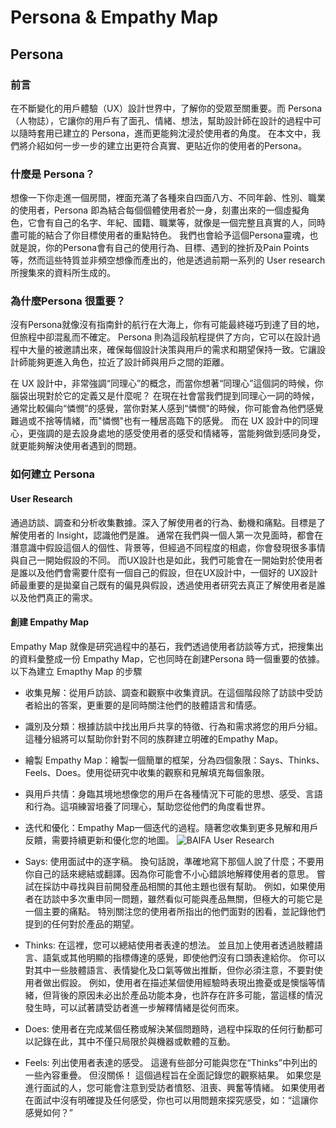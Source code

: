 # Persona & Empathy Map

## Persona

### 前言

在不斷變化的用戶體驗（UX）設計世界中，了解你的受眾至關重要。而 Persona （人物誌），它讓你的用戶有了面孔、情緒、想法，幫助設計師在設計的過程中可以隨時套用已建立的 Persona，進而更能夠沈浸於使用者的角度。
在本文中，我們將介紹如何一步一步的建立出更符合真實、更貼近你的使用者的Persona。

### 什麼是 Persona？

想像一下你走進一個房間，裡面充滿了各種來自四面八方、不同年齡、性別、職業的使用者，Persona 即為結合每個個體使用者於一身，刻畫出來的一個虛擬角色，它會有自己的名字、年紀、國籍、職業等，就像是一個完整且真實的人，同時盡可能的結合了你目標使用者的重點特色。
我們也會給予這個Persona靈魂，也就是說，你的Persona會有自己的使用行為、目標、遇到的挫折及Pain Points等，然而這些特質並非頻空想像而產出的，他是透過前期一系列的 User research 所搜集來的資料所生成的。

### 為什麼Persona 很重要？

沒有Persona就像沒有指南針的航行在大海上，你有可能最終碰巧到達了目的地，但旅程中卻混亂而不確定。
Persona 則為這段航程提供了方向，它可以在設計過程中大量的被邀請出來，確保每個設計決策與用戶的需求和期望保持一致。它讓設計師能夠更進入角色，拉近了設計師與用戶之間的距離。

在 UX 設計中，非常強調“同理心”的概念，而當你想著“同理心”這個詞的時候，你腦袋出現對於它的定義又是什麼呢？
在現在社會當我們提到同理心一詞的時候，通常比較偏向“憐憫”的感覺，當你對某人感到“憐憫”的時候，你可能會為他們感覺難過或不捨等情緒，而"憐憫"也有一種居高臨下的感覺。
而在 UX 設計中的同理心，更強調的是去設身處地的感受使用者的感受和情緒等，當能夠做到感同身受，就更能夠解決使用者遇到的問題。



### 如何建立 Persona

#### User Research
通過訪談、調查和分析收集數據。深入了解使用者的行為、動機和痛點。目標是了解使用者的 Insight，認識他們是誰。
通常在我們與一個人第一次見面時，都會在潛意識中假設這個人的個性、背景等，但經過不同程度的相處，你會發現很多事情與自己一開始假設的不同。
而UX設計也是如此，我們可能會在一開始對於使用者是誰以及他們會需要什麼有一個自己的假設，但在UX設計中，一個好的 UX設計師最重要的是拋棄自己既有的偏見與假設，透過使用者研究去真正了解使用者是誰以及他們真正的需求。

#### 創建 Empathy Map

Empathy Map 就像是研究過程中的基石，我們透過使用者訪談等方式，把搜集出的資料彙整成一份 Empathy Map，它也同時在創建Persona 時一個重要的依據。
以下為建立 Emapthy Map 的步驟

- 收集見解：從用戶訪談、調查和觀察中收集資訊。在這個階段除了訪談中受訪者給出的答案，更重要的是同時關注他們的肢體語言和情感。
- 識別及分類：根據訪談中找出用戶共享的特徵、行為和需求將您的用戶分組。這種分組將可以幫助你針對不同的族群建立明確的Empathy Map。
- 繪製 Empathy Map：繪製一個簡單的框架，分為四個象限：Says、Thinks、Feels、Does。使用從研究中收集的觀察和見解填充每個象限。  
- 與用戶共情：身臨其境地想像您的用戶在各種情況下可能的思想、感受、言語和行為。這項練習培養了同理心，幫助您從他們的角度看世界。
- 迭代和優化：Empathy Map一個迭代的過程。隨著您收集到更多見解和用戶反饋，需要持續更新和優化您的地圖。
![BAIFA User Research](https://github.com/CAFECA-IO/KnowledgeManagement/assets/98379087/384b4296-53fe-4616-b08b-81ea24d165ed)

- Says: 使用面試中的逐字稿。 換句話說，準確地寫下那個人說了什麼；不要用你自己的話來總結或翻譯。因為你可能會不小心錯誤地解釋使用者的意思。 嘗試在採訪中尋找與目前開發產品相關的其他主題也很有幫助。 例如，如果使用者在訪談中多次重申同一問題，雖然看似可能與產品無關，但極大的可能它是一個主要的痛點。 特別關注您的使用者所指出的他們面對的困看，並記錄他們提到的任何對於產品的期望。
- Thinks: 在這裡，您可以總結使用者表達的想法。 並且加上使用者透過肢體語言、語氣或其他明顯的指標傳達的感覺，即使他們沒有口頭表達給你。 你可以對其中一些肢體語言、表情變化及口氣等做出推斷，但你必須注意，不要對使用者做出假設。 例如，使用者在描述某個使用經驗時表現出擔憂或是懊惱等情緒，但背後的原因未必出於產品功能本身，也許存在許多可能，當這樣的情況發生時，可以試著請受訪者進一步解釋情緒是從何而來。
- Does: 使用者在完成某個任務或解決某個問題時，過程中採取的任何行動都可以記錄在此，其中不僅只局限於與機器或軟體的互動。
- Feels: 列出使用者表達的感受。 這邊有些部分可能與您在“Thinks”中列出的一些內容重疊。 但沒關係！ 這個過程旨在全面記錄您的觀察結果。 如果您是進行面試的人，您可能會注意到受訪者憤怒、沮喪、興奮等情緒。 如果使用者在面試中沒有明確提及任何感受，你也可以用問題來探究感受，如：“這讓你感覺如何？”
